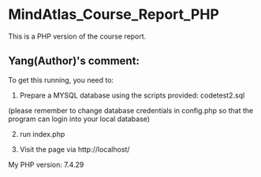 # MindAtlas_Course_Report_PHP

This is a PHP version of the course report.

## Yang(Author)'s comment:

To get this running, you need to:

1. Prepare a MYSQL database using the scripts provided: codetest2.sql 

(please remember to change database credentials in config.php so that the program can login into your local database)


2. run index.php


3. Visit the page via http://localhost/

My PHP version: 7.4.29
